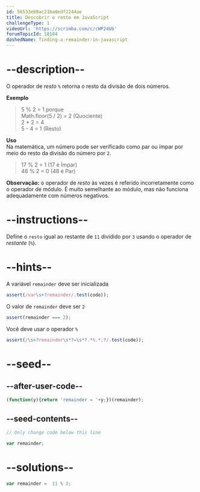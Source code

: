 ```yaml
---
id: 56533eb9ac21ba0edf2244ae
title: Descobrir o resto em JavaScript
challengeType: 1
videoUrl: 'https://scrimba.com/c/cWP24Ub'
forumTopicId: 18184
dashedName: finding-a-remainder-in-javascript
---
```


# --description--

O operador de <dfn>resto</dfn> `%` retorna o resto da divisão de dois números.

**Exemplo**

<blockquote>5 % 2 = 1 porque<br>Math.floor(5 / 2) = 2 (Quociente)<br> 2 * 2 = 4<br>5 - 4 = 1 (Resto)</blockquote>

**Uso**  
Na matemática, um número pode ser verificado como par ou ímpar por meio do resto da divisão do número por `2`.

<blockquote>17 % 2 = 1 (17 é Ímpar)<br>48 % 2 = 0 (48 é Par)</blockquote>

**Observação:** o operador de <dfn>resto</dfn> às vezes é referido incorretamente como o operador de módulo. É muito semelhante ao módulo, mas não funciona adequadamente com números negativos.

# --instructions--

Define o `resto` igual ao restante de `11` dividido por `3` usando o operador de <dfn>restante</dfn> (`%`).

# --hints--

A variável `remainder` deve ser inicializada

```js
assert(/var\s+?remainder/.test(code));
```

O valor de `remainder` deve ser `2`

```js
assert(remainder === 2);
```

Você deve usar o operador `%`

```js
assert(/\s+?remainder\s*?=\s*?.*%.*;?/.test(code));
```

# --seed--

## --after-user-code--

```js
(function(y){return 'remainder = '+y;})(remainder);
```

## --seed-contents--

```js
// Only change code below this line

var remainder;
```

# --solutions--

```js
var remainder =  11 % 3;
```
